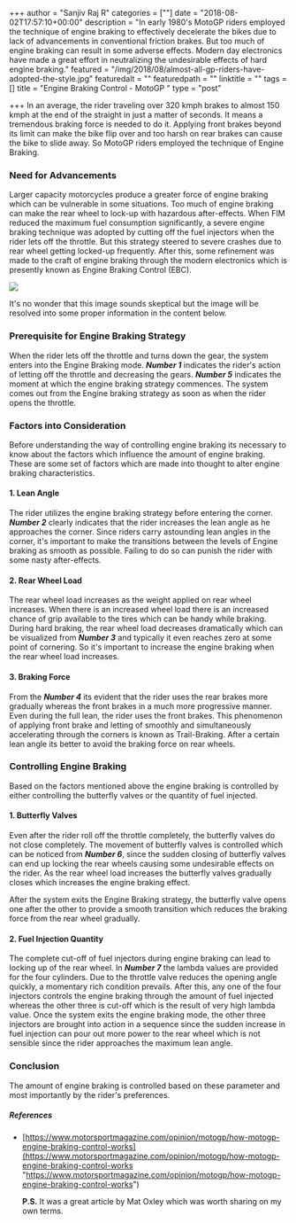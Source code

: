 +++
author = "Sanjiv Raj R"
categories = [""]
date = "2018-08-02T17:57:10+00:00"
description = "In early 1980's MotoGP riders employed the technique of engine braking to effectively decelerate the bikes due to lack of advancements in conventional friction brakes. But too much of engine braking can result in some adverse effects. Modern day electronics have made a great effort in neutralizing the undesirable effects of hard engine braking."
featured = "/img/2018/08/almost-all-gp-riders-have-adopted-the-style.jpg"
featuredalt = ""
featuredpath = ""
linktitle = ""
tags = []
title = "Engine Braking Control - MotoGP "
type = "post"

+++
In an average, the rider traveling over 320 kmph brakes to almost 150 kmph at the end of the straight in just a matter of seconds. It means a tremendous braking force is needed to do it. Applying front brakes beyond its limit can make the bike flip over and too harsh on rear brakes can cause the bike to slide away. So MotoGP riders employed the technique of Engine Braking.

### Need for Advancements

Larger capacity motorcycles produce a greater force of engine braking which can be vulnerable in some situations. Too much of engine braking can make the rear wheel to lock-up with hazardous after-effects. When FIM reduced the maximum fuel consumption significantly, a severe engine braking technique was adopted by cutting off the fuel injectors when the rider lets off the throttle. But this strategy steered to severe crashes due to rear wheel getting locked-up frequently. After this, some refinement was made to the craft of engine braking through the modern electronics which is presently known as Engine Braking Control (EBC).

![](/img/2018/08/motor_sport_blog_3_january_2017_ebc_graph.png)

It's no wonder that this image sounds skeptical but the image will be resolved into some proper information in the content below.

### Prerequisite for Engine Braking Strategy

When the rider lets off the throttle and turns down the gear, the system enters into the Engine Braking mode. **_Number 1_** indicates the rider's action of letting off the throttle and decreasing the gears. **_Number 5_** indicates the moment at which the engine braking strategy commences. The system comes out from the Engine braking strategy as soon as when the rider opens the throttle.

### Factors into Consideration

Before understanding the way of controlling engine braking its necessary to know about the factors which influence the amount of engine braking. These are some set of factors which are made into thought to alter engine braking characteristics.

#### 1. Lean Angle

The rider utilizes the engine braking strategy before entering the corner. **_Number 2_** clearly indicates that the rider increases the lean angle as he approaches the corner. Since riders carry astounding lean angles in the corner, it's important to make the transitions between the levels of Engine braking as smooth as possible. Failing to do so can punish the rider with some nasty after-effects.

#### 2. Rear Wheel Load

The rear wheel load increases as the weight applied on rear wheel increases. When there is an increased wheel load there is an increased chance of grip available to the tires which can be handy while braking. During hard braking, the rear wheel load decreases dramatically which can be visualized from **_Number 3_** and typically it even reaches zero at some point of cornering. So it's important to increase the engine braking when the rear wheel load increases.

#### 3. Braking Force

From the **_Number 4_** its evident that the rider uses the rear brakes more gradually whereas the front brakes in a much more progressive manner. Even during the full lean, the rider uses the front brakes. This phenomenon of applying front brake and letting of smoothly and simultaneously accelerating through the corners is known as Trail-Braking. After a certain lean angle its better to avoid the braking force on rear wheels.

### Controlling Engine Braking

Based on the factors mentioned above the engine braking is controlled by either controlling the butterfly valves or the quantity of fuel injected.

#### 1. Butterfly Valves

Even after the rider roll off the throttle completely, the butterfly valves do not close completely. The movement of butterfly valves is controlled which can be noticed from **_Number 6_**, since the sudden closing of butterfly valves can end up locking the rear wheels causing some undesirable effects on the rider. As the rear wheel load increases the butterfly valves gradually closes which increases the engine braking effect.

After the system exits the Engine Braking strategy, the butterfly valve opens one after the other to provide a smooth transition which reduces the braking force from the rear wheel gradually.

#### 2. Fuel Injection Quantity

The complete cut-off of fuel injectors during engine braking can lead to locking up of the rear wheel. In **_Number 7_**  the lambda values are provided for the four cylinders. Due to the throttle valve reduces the opening angle quickly, a momentary rich condition prevails. After this, any one of the four injectors controls the engine braking through the amount of fuel injected whereas the other three is cut-off which is the result of very high lambda value. Once the system exits the engine braking mode, the other three injectors are brought into action in a sequence since the sudden increase in fuel injection can pour out more power to the rear wheel which is not sensible since the rider approaches the maximum lean angle.

### Conclusion

The amount of engine braking is controlled based on these parameter and most importantly by the rider's preferences.

##### References

* [https://www.motorsportmagazine.com/opinion/motogp/how-motogp-engine-braking-control-works](https://www.motorsportmagazine.com/opinion/motogp/how-motogp-engine-braking-control-works "https://www.motorsportmagazine.com/opinion/motogp/how-motogp-engine-braking-control-works")

  **P.S.** It was a great article by Mat Oxley which was worth sharing on my own terms.